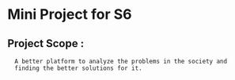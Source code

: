 # Mini Project for S6

## Project Scope :
      A better platform to analyze the problems in the society and 
      finding the better solutions for it.

 
